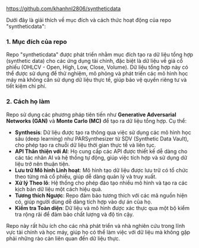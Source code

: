 https://github.com/khanhnl2806/syntheticdata

Dưới đây là giải thích về mục đích và cách thức hoạt động của repo "syntheticdata":

### 1. Mục đích của repo
Repo "syntheticdata" được phát triển nhằm mục đích tạo ra dữ liệu tổng hợp (synthetic data) cho các ứng dụng tài chính, đặc biệt là dữ liệu về giá cổ phiếu (OHLCV - Open, High, Low, Close, Volume). Dữ liệu tổng hợp này có thể được sử dụng để thử nghiệm, mô phỏng và phát triển các mô hình học máy mà không cần sử dụng dữ liệu thực tế, giúp bảo vệ quyền riêng tư và tiết kiệm chi phí.

### 2. Cách họ làm
Repo sử dụng các phương pháp tiên tiến như **Generative Adversarial Networks (GAN)** và **Monte Carlo (MC)** để tạo ra dữ liệu tổng hợp. Cụ thể:

- **Synthesis**: Dữ liệu được tạo ra thông qua việc sử dụng các mô hình học sâu (deep learning) như PARSynthesizer từ SDV (Synthetic Data Vault), cho phép tạo ra chuỗi dữ liệu thời gian thực tế và liên tục.
- **API Thân thiện với AI**: Họ cung cấp các API được thiết kế dễ dàng cho các tác nhân AI và hệ thống tự động, giúp việc tích hợp và sử dụng dữ liệu trở nên thuận tiện.
- **Lưu trữ Mô hình Linh hoạt**: Mô hình tạo dữ liệu được lưu trữ có tổ chức theo từng mã cổ phiếu, giúp dễ dàng quản lý và truy xuất.
- **Xử lý Theo lô**: Hệ thống cho phép đào tạo nhiều mô hình và tạo ra các kịch bản dữ liệu một cách hiệu quả.
- **Tương thích Ngược**: Repo đảm bảo tương thích với các mã nguồn hiện có, giúp người dùng dễ dàng tích hợp vào dự án của họ.
- **Kiểm tra Toàn diện**: Dữ liệu và mô hình được xác thực qua một bộ kiểm tra rộng rãi để đảm bảo chất lượng và độ tin cậy.

Repo này rất hữu ích cho các nhà phát triển và nhà nghiên cứu trong lĩnh vực tài chính và học máy, giúp họ có thể làm việc với dữ liệu mà không gặp phải những rào cản liên quan đến dữ liệu thực.
